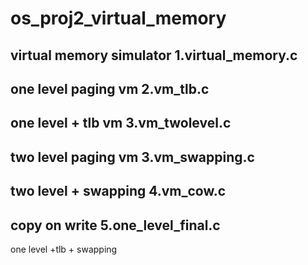 # os_proj2_virtual_memory
virtual memory simulator
1.virtual_memory.c
---------------
one level paging vm 
2.vm_tlb.c
-----------------
one level + tlb vm
3.vm_twolevel.c
-----------------
two level paging vm
3.vm_swapping.c
----------------
two level + swapping
4.vm_cow.c
------------------
copy on write
5.one_level_final.c
------------------
one level +tlb + swapping
